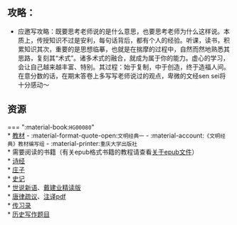 ## 攻略：
- 应邀写攻略：既要思考老师说的是什么意思，也要思考老师为什么这样说。本质上，传授知识不过是安利，每句话背后，都有个人的经验。听课，读书，积累知识其次，重要的是思想临摹，也就是在揣摩的过程中，自然而然地熟悉其思路，复刻其“术式”。诸多术式的融合，就成为属于你的能力。虚心的学习，会让自己越来越丰富、特别。其过程：始于复制，中于创造，终于造福人间。在意分数的话，在期末答卷上多写写老师说过的观点，卑微的文经sen sei将十分感动～

## 资源  
=== ":material-book:`HG00080`"  
    * [教材](https://api.mir6.com/api/lanzou?url=https://cqu-openlib.lanzout.com/ioHU12epuhxc&down=true) - :material-format-quote-open:`文明经典一` - :material-account:`《文明经典》教材编写组` - :material-printer:`重庆大学出版社`  
    * 需要阅读的书籍（有关epub格式书籍的教程请查看[关于epub文件](../../技巧/计算机基础/关于epub文件.md)）  
        * [诗经](https://api.mir6.com/api/lanzou?url=https://cqu-openlib.lanzout.com/iR4P92eptrad&down=true)  
        * [庄子](https://api.mir6.com/api/lanzou?url=https://cqu-openlib.lanzout.com/ifRiT2eptpfg&down=true)  
        * [史记](https://api.mir6.com/api/lanzou?url=https://cqu-openlib.lanzout.com/iqBxl2epth1e&down=true)  
        * [世说新语](https://api.mir6.com/api/lanzou?url=https://cqu-openlib.lanzout.com/iNjkx2eptf2d&down=true)、[戴建业精读版](https://api.mir6.com/api/lanzou?url=https://cqu-openlib.lanzout.com/iedc62eptpkb&down=true)  
        * [唐律疏议](https://api.mir6.com/api/lanzou?url=https://cqu-openlib.lanzout.com/iLWzO2epth2f&down=true)、[注译pdf](https://api.mir6.com/api/lanzou?url=https://cqu-openlib.lanzout.com/izPVe2eptpbc&down=true)  
        * [传习录](https://api.mir6.com/api/lanzou?url=https://cqu-openlib.lanzout.com/i9mtI2eptf7i&down=true)  
    * [历史写作题目](../../杂项/文明经典写作题目/文明经典A历史写作题目.md)